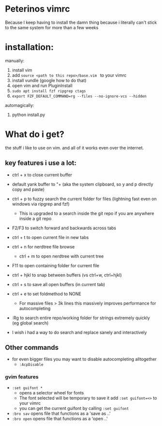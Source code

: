 # Peterinos vimrc

Because I keep having to install the damn thing because i literally can't stick to the same system for more than a few weeks

# installation: 

manually:
1. install vim
2. add `source <path to this repo>/base.vim ` to your vimrc
3. install vundle (google how to do that) 
4. open vim and run PluginInstall 
5. `sudo apt install fzf ripgrep ctags`
6. `export FZF_DEFAULT_COMMAND=rg --files --no-ignore-vcs --hidden`

automagically:
1. python install.py 

# What do i get? 

the stuff i like to use on vim. and all of it works even over the internet.

## key features i use a lot: 

* ctrl + x to close current buffer
* default yank buffer to "+ (aka the system clipboard, so y and p directly copy and paste)
* ctrl + p to fuzzy search the current folder for files (lightning fast even on windows via ripgrep and fzf) 
    * This is upgraded to a search inside the git repo if you are anywhere inside a git repo
* F2/F3 to switch forward and backwards across tabs
* ctrl + t to open current file in new tabs
* ctrl + n for nerdtree file browse
    * ctrl + m to open nerdtree with current tree
* F11 to open containing folder for current file
* ctrl + hjkl to snap between buffers (vs ctrl+w, ctrl+hjkl)
* ctrl + s to save all open buffers (in current tab) 
* ctrl + e to set foldmethod to NONE
    * For massive files > 3k lines this massively improves performance for autocompleting
* :Rg to search entire repo/working folder for strings extremely quickly (eg global search)

* I wish i had a way to do search and replace sanely and interactively 

## Other commands 
* for even bigger files you may want to disable autocompleting alltogether 
    * `:AcpDisable`

### gvim features
* `:set guifont *` 
    * opens a selector wheel for fonts
    * The font selected will be temporary to save it add `:set guifont=<>` to your vimrc 
    * you can get the current guifont by calling `:set guifont`
* `:bro sav` opens file that functions as a 'save as ..'
* `:bro open` opens file that functions as a 'open ..'


